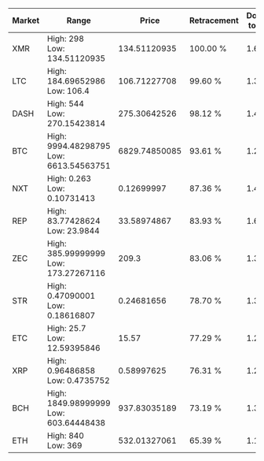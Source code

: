| Market | Range | Price| Retracement | Doubles to 50% |
| --- | --- | --- | --- | --- |
| XMR | High: 298<br />Low: 134.51120935 | 134.51120935 | 100.00 % | 1.61 |
| LTC | High: 184.69652986<br />Low: 106.4 | 106.71227708 | 99.60 % | 1.36 |
| DASH | High: 544<br />Low: 270.15423814 | 275.30642526 | 98.12 % | 1.48 |
| BTC | High: 9994.48298795<br />Low: 6613.54563751 | 6829.74850085 | 93.61 % | 1.22 |
| NXT | High: 0.263<br />Low: 0.10731413 | 0.12699997 | 87.36 % | 1.46 |
| REP | High: 83.77428624<br />Low: 23.9844 | 33.58974867 | 83.93 % | 1.60 |
| ZEC | High: 385.99999999<br />Low: 173.27267116 | 209.3 | 83.06 % | 1.34 |
| STR | High: 0.47090001<br />Low: 0.18616807 | 0.24681656 | 78.70 % | 1.33 |
| ETC | High: 25.7<br />Low: 12.59395846 | 15.57 | 77.29 % | 1.23 |
| XRP | High: 0.96486858<br />Low: 0.4735752 | 0.58997625 | 76.31 % | 1.22 |
| BCH | High: 1849.98999999<br />Low: 603.64448438 | 937.83035189 | 73.19 % | 1.31 |
| ETH | High: 840<br />Low: 369 | 532.01327061 | 65.39 % | 1.14 |
